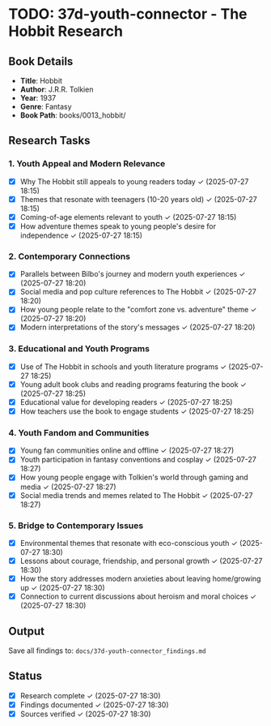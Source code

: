 # TODO: 37d-youth-connector - The Hobbit Research

## Book Details
- **Title**: Hobbit
- **Author**: J.R.R. Tolkien
- **Year**: 1937
- **Genre**: Fantasy
- **Book Path**: books/0013_hobbit/

## Research Tasks

### 1. Youth Appeal and Modern Relevance
- [x] Why The Hobbit still appeals to young readers today ✓ (2025-07-27 18:15)
- [x] Themes that resonate with teenagers (10-20 years old) ✓ (2025-07-27 18:15)
- [x] Coming-of-age elements relevant to youth ✓ (2025-07-27 18:15)
- [x] How adventure themes speak to young people's desire for independence ✓ (2025-07-27 18:15)

### 2. Contemporary Connections
- [x] Parallels between Bilbo's journey and modern youth experiences ✓ (2025-07-27 18:20)
- [x] Social media and pop culture references to The Hobbit ✓ (2025-07-27 18:20)
- [x] How young people relate to the "comfort zone vs. adventure" theme ✓ (2025-07-27 18:20)
- [x] Modern interpretations of the story's messages ✓ (2025-07-27 18:20)

### 3. Educational and Youth Programs
- [x] Use of The Hobbit in schools and youth literature programs ✓ (2025-07-27 18:25)
- [x] Young adult book clubs and reading programs featuring the book ✓ (2025-07-27 18:25)
- [x] Educational value for developing readers ✓ (2025-07-27 18:25)
- [x] How teachers use the book to engage students ✓ (2025-07-27 18:25)

### 4. Youth Fandom and Communities
- [x] Young fan communities online and offline ✓ (2025-07-27 18:27)
- [x] Youth participation in fantasy conventions and cosplay ✓ (2025-07-27 18:27)
- [x] How young people engage with Tolkien's world through gaming and media ✓ (2025-07-27 18:27)
- [x] Social media trends and memes related to The Hobbit ✓ (2025-07-27 18:27)

### 5. Bridge to Contemporary Issues
- [x] Environmental themes that resonate with eco-conscious youth ✓ (2025-07-27 18:30)
- [x] Lessons about courage, friendship, and personal growth ✓ (2025-07-27 18:30)
- [x] How the story addresses modern anxieties about leaving home/growing up ✓ (2025-07-27 18:30)
- [x] Connection to current discussions about heroism and moral choices ✓ (2025-07-27 18:30)

## Output
Save all findings to: `docs/37d-youth-connector_findings.md`

## Status
- [x] Research complete ✓ (2025-07-27 18:30)
- [x] Findings documented ✓ (2025-07-27 18:30)
- [x] Sources verified ✓ (2025-07-27 18:30)